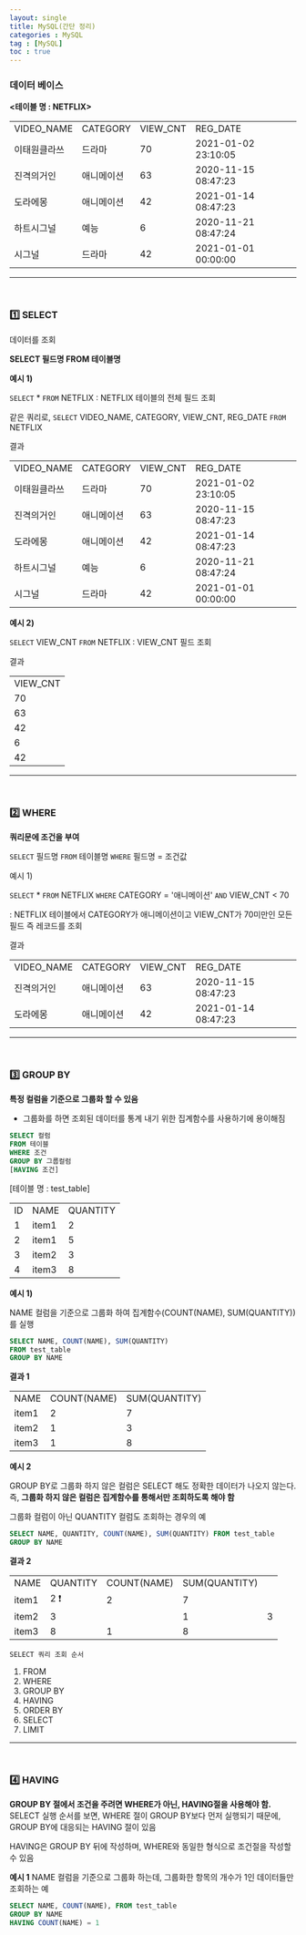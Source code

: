```yaml
---
layout: single
title: MySQL(간단 정리)
categories : MySQL
tag : [MySQL]
toc : true
---
```


### 데이터 베이스

**<테이블 명 : NETFLIX>**

<table>
  <tr>
    <td>VIDEO_NAME</td>
    <td>CATEGORY</td>
    <td>VIEW_CNT</td>
    <td>REG_DATE</td>
  </tr>
  <tr>
    <td>이태원클라쓰</td>
    <td>드라마</td>
    <td>70</td>
    <td>2021-01-02 23:10:05</td>
  </tr>
    <td>진격의거인</td>
    <td>애니메이션</td>
    <td>63</td>
    <td>2020-11-15 08:47:23</td>
  </tr>
  <tr>
    <td>도라에몽</td>
    <td>애니메이션</td>
    <td>42</td>
    <td>2021-01-14 08:47:23</td>
  </tr>
  <tr>
    <td>하트시그널</td>
    <td>예능</td>
    <td>6</td>
    <td>2020-11-21 08:47:24</td>
  </tr>
  <tr>
    <td>시그널</td>
    <td>드라마</td>
    <td>42</td>
    <td>2021-01-01 00:00:00</td>
  </tr>
</table>

<hr>
<br>

### 1️⃣ SELECT

데이터를 조회

**SELECT 필드명 FROM 테이블명**

**예시 1)**

`SELECT` * `FROM` NETFLIX
: NETFLIX 테이블의 전체 필드 조회

같은 쿼리로,
`SELECT` VIDEO_NAME, CATEGORY, VIEW_CNT, REG_DATE `FROM` NETFLIX

결과 
<table>
  <tr>
    <td>VIDEO_NAME</td>
    <td>CATEGORY</td>
    <td>VIEW_CNT</td>
    <td>REG_DATE</td>
  </tr>
  <tr>
    <td>이태원클라쓰</td>
    <td>드라마</td>
    <td>70</td>
    <td>2021-01-02 23:10:05</td>
  </tr>
    <td>진격의거인</td>
    <td>애니메이션</td>
    <td>63</td>
    <td>2020-11-15 08:47:23</td>
  </tr>
  <tr>
    <td>도라에몽</td>
    <td>애니메이션</td>
    <td>42</td>
    <td>2021-01-14 08:47:23</td>
  </tr>
  <tr>
    <td>하트시그널</td>
    <td>예능</td>
    <td>6</td>
    <td>2020-11-21 08:47:24</td>
  </tr>
  <tr>
    <td>시그널</td>
    <td>드라마</td>
    <td>42</td>
    <td>2021-01-01 00:00:00</td>
  </tr>
</table>

**예시 2)**

`SELECT` VIEW_CNT `FROM` NETFLIX 
: VIEW_CNT 필드 조회

결과
<table>
  <tr>
    <td>VIEW_CNT</td>
  </tr>
  <tr>
    <td>70</td>
  </tr>
    <td>63</td>
  </tr>
  <tr>
    <td>42</td>
  </tr>
  <tr>
    <td>6</td>
  </tr>
  <tr>
    <td>42</td>
  </tr>
</table>

<hr>
<br>

### 2️⃣ WHERE

**쿼리문에 조건을 부여**

`SELECT` 필드명 `FROM` 테이블명 `WHERE` 필드명 = 조건값 

예시 1)

`SELECT` * `FROM` NETFLIX `WHERE` CATEGORY = '애니메이션' `AND` VIEW_CNT < 70

: NETFLIX 테이블에서 CATEGORY가 애니메이션이고 VIEW_CNT가 70미만인 모든 필드 즉 레코드를 조회

결과

<table>
  <tr>
    <td>VIDEO_NAME</td>
    <td>CATEGORY</td>
    <td>VIEW_CNT</td>
    <td>REG_DATE</td>
  </tr>
  <tr>
    <td>진격의거인</td>
    <td>애니메이션</td>
    <td>63</td>
    <td>2020-11-15 08:47:23</td>
  </tr>
  <tr>
    <td>도라에몽</td>
    <td>애니메이션</td>
    <td>42</td>
    <td>2021-01-14 08:47:23</td>
  </tr>
</table>

<hr>
<br>

### 3️⃣ GROUP BY

**특정 컬럼을 기준으로 그룹화 할 수 있음**

- 그룹화를 하면 조회된 데이터를 통계 내기 위한 집계함수를 사용하기에 용이해짐

```sql
SELECT 컬럼
FROM 테이블
WHERE 조건
GROUP BY 그룹컬럼
[HAVING 조건]
```

[테이블 명 : test_table]
<table>
  <tr>
    <td>ID</td>
    <td>NAME</td>
    <td>QUANTITY</td>

  </tr>
  <tr>
    <td>1</td>
    <td>item1</td>
    <td>2</td>
  </tr>
  <tr>
    <td>2</td>
    <td>item1</td>
    <td>5</td>
  </tr>
  <tr>
    <td>3</td>
    <td>item2</td>
    <td>3</td>
  </tr>
  <tr>
    <td>4</td>
    <td>item3</td>
    <td>8</td>
  </tr>
</table>

**예시 1)**

NAME 컬럼을 기준으로 그룹화 하여 집계함수(COUNT(NAME), SUM(QUANTITY))를 실행

```sql
SELECT NAME, COUNT(NAME), SUM(QUANTITY)
FROM test_table
GROUP BY NAME
```

**결과 1**

<table>
  <tr>
    <td>NAME</td>
    <td>COUNT(NAME)</td>
    <td>SUM(QUANTITY)</td>

  </tr>
  <tr>
    <td>item1</td>
    <td>2</td>
    <td>7</td>
  </tr>
  <tr>
    <td>item2</td>
    <td>1</td>
    <td>3</td>
  </tr>
  <tr>
    <td>item3</td>
    <td>1</td>
    <td>8</td>
  </tr>
</table>

**예시 2**

GROUP BY로 그룹화 하지 않은 컬럼은 SELECT 해도 정확한 데이터가 나오지 않는다. 즉, **그룹화 하지 않은 컬럼은 집계함수를 통해서만 조회하도록 해야 함**

그룹화 컬럼이 아닌 QUANTITY 컬럼도 조회하는 경우의 예

```sql
SELECT NAME, QUANTITY, COUNT(NAME), SUM(QUANTITY) FROM test_table
GROUP BY NAME
```
**결과 2**

<table>
  <tr>
    <td>NAME</td>
    <td>QUANTITY</td>
    <td>COUNT(NAME)</td>
    <td>SUM(QUANTITY)</td>
  </tr>
  <tr>
    <td>item1</td>
    <td>2 ❗</td>
    <td>2</td>
    <td>7</td>
  </tr>
  <tr>
    <td>item2</td>
    <td>3<td>
    <td>1</td>
    <td>3</td>
  </tr>
  <tr>
    <td>item3</td>
    <td>8</td>
    <td>1</td>
    <td>8</td>
  </tr>
</table>

`SELECT 쿼리 조회 순서`
1. FROM
2. WHERE
3. GROUP BY
4. HAVING
5. ORDER BY
6. SELECT
7. LIMIT

<hr>
</br>


### 4️⃣ HAVING

**GROUP BY 절에서 조건을 주려면 WHERE가 아닌, HAVING절을 사용해야 함.**
SELECT 실행 순서를 보면, WHERE 절이 GROUP BY보다 먼저 실행되기 때문에, GROUP BY에 대응되는 HAVING 절이 있음

HAVING은 GROUP BY 뒤에 작성하며, WHERE와 동일한 형식으로 조건절을 작성할 수 있음

**예시 1**
NAME 컬럼을 기준으로 그룹화 하는데, 그룹화한 항목의 개수가 1인 데이터들만 조회하는 예

```sql
SELECT NAME, COUNT(NAME), FROM test_table 
GROUP BY NAME 
HAVING COUNT(NAME) = 1
```


